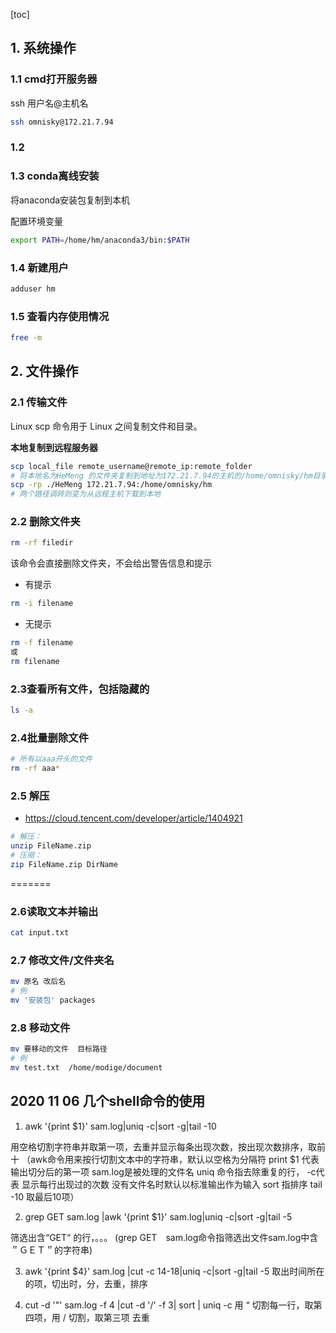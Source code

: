 [toc]



## 1. 系统操作

### 1.1 cmd打开服务器

ssh 用户名@主机名

```bash
ssh omnisky@172.21.7.94
```

### 1.2 







### 1.3 conda离线安装

将anaconda安装包复制到本机

配置环境变量

```bash
export PATH=/home/hm/anaconda3/bin:$PATH
```

### 1.4 新建用户

```bash
adduser hm
```

### 1.5 查看内存使用情况

```bash
free -m
```



## 2. 文件操作

### 2.1 传输文件

Linux scp 命令用于 Linux 之间复制文件和目录。

**本地复制到远程服务器**

```bash
scp local_file remote_username@remote_ip:remote_folder 
# 将本地名为HeMeng 的文件夹复制到地址为172.21.7.94的主机的/home/omnisky/hm目录下，
scp -rp ./HeMeng 172.21.7.94:/home/omnisky/hm
# 两个路径调转则变为从远程主机下载到本地
```



### 2.2 删除文件夹

```bash
rm -rf filedir
```

该命令会直接删除文件夹，不会给出警告信息和提示

* 有提示

```bash
rm -i filename
```

* 无提示

```bash
rm -f filename
或
rm filename
```

### 2.3查看所有文件，包括隐藏的

```bash
ls -a
```

### 2.4批量删除文件

```bash
# 所有以aaa开头的文件
rm -rf aaa*
```

### 2.5 解压

* https://cloud.tencent.com/developer/article/1404921

```bash
# 解压：
unzip FileName.zip
# 压缩：
zip FileName.zip DirName
```

=======

### 2.6读取文本并输出

```bash
cat input.txt
```

### 2.7 修改文件/文件夹名

```bash
mv 原名 改后名
# 例
mv '安装包' packages
```

### 2.8 移动文件

```bash
mv 要移动的文件  目标路径
# 例
mv test.txt  /home/modige/document
```



## 2020 11 06 几个shell命令的使用

1. awk '{print $1}' sam.log|uniq -c|sort -g|tail -10

用空格切割字符串并取第一项，去重并显示每条出现次数，按出现次数排序，取前十 （awk命令用来按行切割文本中的字符串，默认以空格为分隔符 print $1 代表输出切分后的第一项 sam.log是被处理的文件名 uniq 命令指去除重复的行， -c代表 显示每行出现过的次数 没有文件名时默认以标准输出作为输入 sort 指排序 tail -10 取最后10项）

2. grep GET sam.log |awk '{print $1}' sam.log|uniq -c|sort -g|tail -5

筛选出含“GET“ 的行，。。。 (grep GET　sam.log命令指筛选出文件sam.log中含＂ＧＥＴ＂的字符串)

3. awk '{print $4}' sam.log |cut -c 14-18|uniq -c|sort -g|tail -5 取出时间所在的项，切出时，分，去重，排序

4. cut -d '"' sam.log -f 4 |cut -d '/' -f 3| sort | uniq -c 用 “ 切割每一行，取第四项，用 / 切割，取第三项 去重

